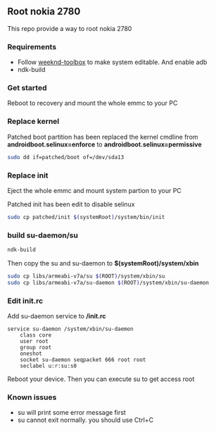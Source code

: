 ## Root nokia 2780

This repo provide a way to root nokia 2780

### Requirements

- Follow [weeknd-toolbox](https://git.abscue.de/affe_null/weeknd-toolbox/) to make system editable. And enable adb
- ndk-build

### Get started

Reboot to recovery and mount the whole emmc to your PC

### Replace kernel

Patched boot partition has been replaced the kernel cmdline from **androidboot.selinux=enforce** to **androidboot.selinux=permissive**

```bash
sudo dd if=patched/boot of=/dev/sda13
```

### Replace init

Eject the whole emmc and mount system partion to your PC

Patched init has been edit to disable selinux

```bash
sudo cp patched/init $(systemRoot)/system/bin/init
```

### build su-daemon/su

```bash
ndk-build
```

Then copy the su and su-daemon to **$(systemRoot)/system/xbin**

```bash
sudo cp libs/armeabi-v7a/su $(ROOT)/system/xbin/su
sudo cp libs/armeabi-v7a/su-daemon $(ROOT)/system/xbin/su-daemon
```

### Edit init.rc

Add su-daemon service to **/init.rc**

```text
service su-daemon /system/xbin/su-daemon
    class core
    user root
    group root
    oneshot
    socket su-daemon seqpacket 666 root root
    seclabel u:r:su:s0
```

Reboot your device. Then you can execute su to get access root

### Known issues

- su will print some error message first
- su cannot exit normally. you should use Ctrl+C